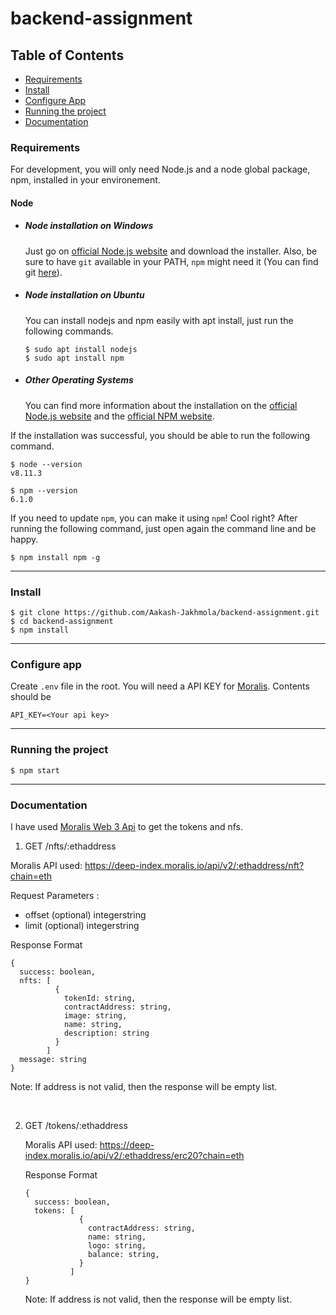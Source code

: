 
# backend-assignment


## Table of Contents

- [Requirements](#requirements)
- [Install](#install)
- [Configure App](#configure-app)
- [Running the project](#running-the-app)
- [Documentation](#documentation)


<a name="requirements"/>

### Requirements

For development, you will only need Node.js and a node global package, npm, installed in your environement.

#### Node
- ##### Node installation on Windows

  Just go on [official Node.js website](https://nodejs.org/) and download the installer.
Also, be sure to have `git` available in your PATH, `npm` might need it (You can find git [here](https://git-scm.com/)).

- ##### Node installation on Ubuntu

  You can install nodejs and npm easily with apt install, just run the following commands.

      $ sudo apt install nodejs
      $ sudo apt install npm

- ##### Other Operating Systems
  You can find more information about the installation on the [official Node.js website](https://nodejs.org/) and the [official NPM website](https://npmjs.org/).

If the installation was successful, you should be able to run the following command.

    $ node --version
    v8.11.3

    $ npm --version
    6.1.0

If you need to update `npm`, you can make it using `npm`! Cool right? After running the following command, just open again the command line and be happy.

    $ npm install npm -g


---

<a name="install"/>

### Install

    $ git clone https://github.com/Aakash-Jakhmola/backend-assignment.git
    $ cd backend-assignment
    $ npm install

---

<a name="configure-app"/>

### Configure app

Create `.env` file in the root. You will need a API KEY for [Moralis](https://moralis.io/).
Contents should be 

  `API_KEY=<Your api key>`

---
<a name="running-the-project"/>

### Running the project

    $ npm start
---
<a name="documentation"/>

### Documentation

I have used [Moralis Web 3 Api](https://admin.moralis.io/web3Api#) to get the tokens and nfs. 

1. GET /nfts/:ethaddress
  
  Moralis API used: https://deep-index.moralis.io/api/v2/:ethaddress/nft?chain=eth
  
  Request Parameters : 
  - offset  (optional)  integerstring
  - limit   (optional)  integerstring
    
  Response Format 
  ```
  {
    success: boolean,
    nfts: [ 
            {
              tokenId: string,
              contractAddress: string,
              image: string,
              name: string,
              description: string
            }
          ]
    message: string
  }
  ```
  
  Note: If address is not valid, then the response will be empty list.
  
  <br/>
  
 2. GET /tokens/:ethaddress
    
    Moralis API used: https://deep-index.moralis.io/api/v2/:ethaddress/erc20?chain=eth
    
    Response Format
    ```
    {
      success: boolean,
      tokens: [
                {
                  contractAddress: string,
                  name: string,
                  logo: string,
                  balance: string,
                }
              ]
    }
    ```
    
    Note: If address is not valid, then the response will be empty list.
